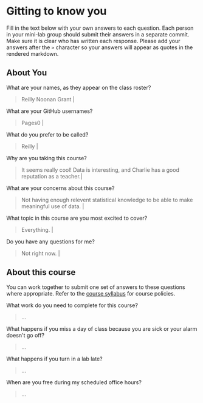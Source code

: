 # Gitting to know you
Fill in the text below with your own answers to each question. Each person in your mini-lab group should submit their answers in a separate commit. Make sure it is clear who has written each response. Please add your answers after the `>` character so your answers will appear as quotes in the rendered markdown.

## About You
What are your names, as they appear on the class roster?
> Reilly Noonan Grant |

What are your GitHub usernames?
> Pages0 |

What do you prefer to be called?
> Reilly |

Why are you taking this course?
> It seems really cool! Data is interesting, and Charlie has a good reputation as a teacher.|

What are your concerns about this course?
> Not having enough relevent statistical knowledge to be able to make meaningful use of data. |

What topic in this course are you most excited to cover?
> Everything. |

Do you have any questions for me?
> Not right now. |

## About this course
You can work together to submit one set of answers to these questions where appropriate. Refer to the [course syllabus](http://www.cs.grinnell.edu/~curtsinger/teaching/2017S/CSC395/syllabus/) for course policies.

What work do you need to complete for this course?
> ...

What happens if you miss a day of class because you are sick or your alarm doesn't go off?
> ...

What happens if you turn in a lab late?
> ...

When are you free during my scheduled office hours?
> ...
